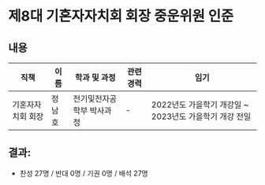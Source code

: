 제8대 기혼자자치회 회장 중운위원 인준
===

## 내용

| 직책 | 이름 | 학과 및 과정 | 관련 경력 | 임기 |
|---|---|---|---|---|
| 기혼자자치회 회장 | 정남호 | 전기및전자공학부 박사과정 | - | 2022년도 가을학기 개강일 ~ 2023년도 가을학기 개강 전일 |

## 결과:
- 찬성 27명 / 반대 0명 / 기권 0명 / 배석 27명